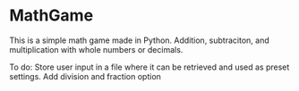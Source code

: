 # MathGame
This is a simple math game made in Python. Addition, subtraciton, and multiplication with whole numbers or decimals. 

To do:
Store user input in a file where it can be retrieved and used as preset settings.
Add division and fraction option

